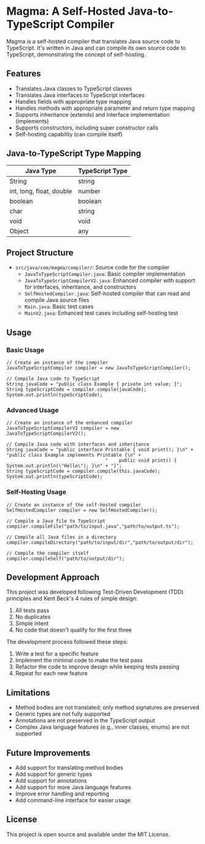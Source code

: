 # Magma: A Self-Hosted Java-to-TypeScript Compiler

Magma is a self-hosted compiler that translates Java source code to TypeScript. It's written in Java and can compile its
own source code to TypeScript, demonstrating the concept of self-hosting.

## Features

- Translates Java classes to TypeScript classes
- Translates Java interfaces to TypeScript interfaces
- Handles fields with appropriate type mapping
- Handles methods with appropriate parameter and return type mapping
- Supports inheritance (extends) and interface implementation (implements)
- Supports constructors, including super constructor calls
- Self-hosting capability (can compile itself)

## Java-to-TypeScript Type Mapping

| Java Type                | TypeScript Type |
|--------------------------|-----------------|
| String                   | string          |
| int, long, float, double | number          |
| boolean                  | boolean         |
| char                     | string          |
| void                     | void            |
| Object                   | any             |

## Project Structure

- `src/java/com/magma/compiler/`: Source code for the compiler
    - `JavaToTypeScriptCompiler.java`: Basic compiler implementation
    - `JavaToTypeScriptCompilerV2.java`: Enhanced compiler with support for interfaces, inheritance, and constructors
    - `SelfHostedCompiler.java`: Self-hosted compiler that can read and compile Java source files
    - `Main.java`: Basic test cases
    - `MainV2.java`: Enhanced test cases including self-hosting test

## Usage

### Basic Usage

```
// Create an instance of the compiler
JavaToTypeScriptCompiler compiler = new JavaToTypeScriptCompiler();

// Compile Java code to TypeScript
String javaCode = "public class Example { private int value; }";
String typeScriptCode = compiler.compile(javaCode);
System.out.println(typeScriptCode);
```

### Advanced Usage

```
// Create an instance of the enhanced compiler
JavaToTypeScriptCompilerV2 compiler = new JavaToTypeScriptCompilerV2();

// Compile Java code with interfaces and inheritance
String javaCode = "public interface Printable { void print(); }\n" + "public class Example implements Printable {\n" +
									"    public void print() { System.out.println(\"Hello\"); }\n" + "}";
String typeScriptCode = compiler.compile(this.javaCode);
System.out.println(typeScriptCode);
```

### Self-Hosting Usage

```
// Create an instance of the self-hosted compiler
SelfHostedCompiler compiler = new SelfHostedCompiler();

// Compile a Java file to TypeScript
compiler.compileFile("path/to/input.java","path/to/output.ts");

// Compile all Java files in a directory
compiler.compileDirectory("path/to/input/dir","path/to/output/dir");

// Compile the compiler itself
compiler.compileSelf("path/to/output/dir");
```

## Development Approach

This project was developed following Test-Driven Development (TDD) principles and Kent Beck's 4 rules of simple design:

1. All tests pass
2. No duplicates
3. Simple intent
4. No code that doesn't qualify for the first three

The development process followed these steps:

1. Write a test for a specific feature
2. Implement the minimal code to make the test pass
3. Refactor the code to improve design while keeping tests passing
4. Repeat for each new feature

## Limitations

- Method bodies are not translated; only method signatures are preserved
- Generic types are not fully supported
- Annotations are not preserved in the TypeScript output
- Complex Java language features (e.g., inner classes, enums) are not supported

## Future Improvements

- Add support for translating method bodies
- Add support for generic types
- Add support for annotations
- Add support for more Java language features
- Improve error handling and reporting
- Add command-line interface for easier usage

## License

This project is open source and available under the MIT License.